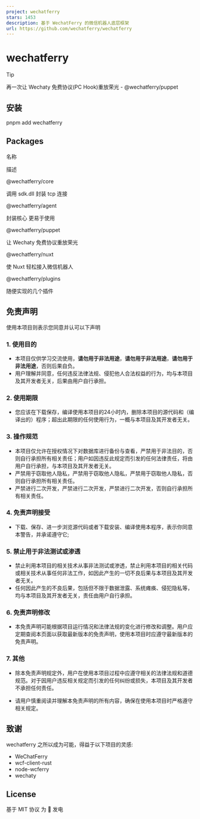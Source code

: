 ```yaml
---
project: wechatferry
stars: 1453
description: 基于 WechatFerry 的微信机器人底层框架
url: https://github.com/wechatferry/wechatferry
---
```


wechatferry
===========

Tip

再一次让 Wechaty 免费协议(PC Hook)重放荣光 - @wechatferry/puppet

安装
--

pnpm add wechatferry

Packages
--------

名称

描述

@wechatferry/core

调用 sdk.dll 封装 tcp 连接

@wechatferry/agent

封装核心 更易于使用

@wechatferry/puppet

让 Wechaty 免费协议重放荣光

@wechatferry/nuxt

使 Nuxt 轻松接入微信机器人

@wechatferry/plugins

随便实现的几个插件

免责声明
----

使用本项目则表示您同意并认可以下声明

### 1\. 使用目的

-   本项目仅供学习交流使用，**请勿用于非法用途**，**请勿用于非法用途**，**请勿用于非法用途**，否则后果自负。
-   用户理解并同意，任何违反法律法规、侵犯他人合法权益的行为，均与本项目及其开发者无关，后果由用户自行承担。

### 2\. 使用期限

-   您应该在下载保存，编译使用本项目的24小时内，删除本项目的源代码和（编译出的）程序；超出此期限的任何使用行为，一概与本项目及其开发者无关。

### 3\. 操作规范

-   本项目仅允许在授权情况下对数据库进行备份与查看，严禁用于非法目的，否则自行承担所有相关责任；用户如因违反此规定而引发的任何法律责任，将由用户自行承担，与本项目及其开发者无关。
-   严禁用于窃取他人隐私，严禁用于窃取他人隐私，严禁用于窃取他人隐私，否则自行承担所有相关责任。
-   严禁进行二次开发，严禁进行二次开发，严禁进行二次开发，否则自行承担所有相关责任。

### 4\. 免责声明接受

-   下载、保存、进一步浏览源代码或者下载安装、编译使用本程序，表示你同意本警告，并承诺遵守它;

### 5\. 禁止用于非法测试或渗透

-   禁止利用本项目的相关技术从事非法测试或渗透，禁止利用本项目的相关代码或相关技术从事任何非法工作，如因此产生的一切不良后果与本项目及其开发者无关。
-   任何因此产生的不良后果，包括但不限于数据泄露、系统瘫痪、侵犯隐私等，均与本项目及其开发者无关，责任由用户自行承担。

### 6\. 免责声明修改

-   本免责声明可能根据项目运行情况和法律法规的变化进行修改和调整。用户应定期查阅本页面以获取最新版本的免责声明，使用本项目时应遵守最新版本的免责声明。

### 7\. 其他

-   除本免责声明规定外，用户在使用本项目过程中应遵守相关的法律法规和道德规范。对于因用户违反相关规定而引发的任何纠纷或损失，本项目及其开发者不承担任何责任。
    
-   请用户慎重阅读并理解本免责声明的所有内容，确保在使用本项目时严格遵守相关规定。
    

致谢
--

wechatferry 之所以成为可能，得益于以下项目的灵感:

-   WeChatFerry
-   wcf-client-rust
-   node-wcferry
-   wechaty

License
-------

基于 MIT 协议 为 💖 发电
